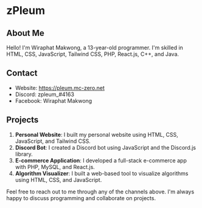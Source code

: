 # zPleum

## About Me
Hello! I'm Wiraphat Makwong, a 13-year-old programmer. I'm skilled in HTML, CSS, JavaScript, Tailwind CSS, PHP, React.js, C++, and Java.

## Contact
- Website: https://pleum.mc-zero.net
- Discord: zpleum_#4163
- Facebook: Wiraphat Makwong

## Projects
1. **Personal Website**: I built my personal website using HTML, CSS, JavaScript, and Tailwind CSS.
2. **Discord Bot**: I created a Discord bot using JavaScript and the Discord.js library.
3. **E-commerce Application**: I developed a full-stack e-commerce app with PHP, MySQL, and React.js.
4. **Algorithm Visualizer**: I built a web-based tool to visualize algorithms using HTML, CSS, and JavaScript.

Feel free to reach out to me through any of the channels above. I'm always happy to discuss programming and collaborate on projects.
